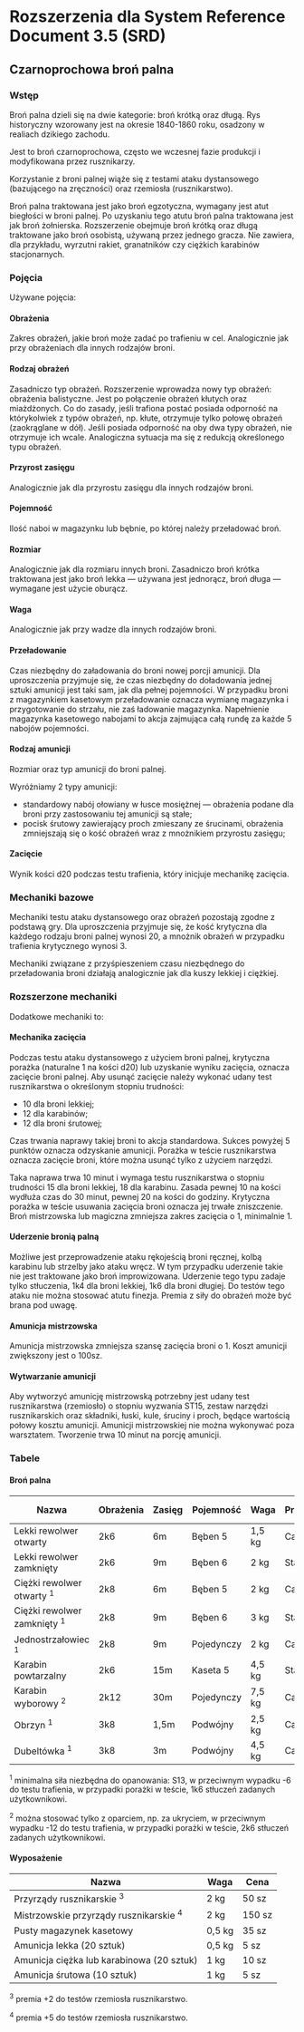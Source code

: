 # Rozszerzenia dla System Reference Document 3.5 (SRD)

## Czarnoprochowa broń palna

### Wstęp

Broń palna dzieli się na dwie kategorie: broń krótką oraz długą.
Rys historyczny wzorowany jest na okresie 1840-1860 roku, osadzony w realiach dzikiego zachodu.

Jest to broń czarnoprochowa, często we wczesnej fazie produkcji i modyfikowana przez rusznikarzy.

Korzystanie z broni palnej wiąże się z testami ataku dystansowego (bazującego na zręczności) oraz rzemiosła (rusznikarstwo).

Broń palna traktowana jest jako broń egzotyczna, wymagany jest atut biegłości w broni palnej.
Po uzyskaniu tego atutu broń palna traktowana jest jak broń żołnierska.
Rozszerzenie obejmuje broń krótką oraz długą traktowane jako broń osobistą, używaną przez jednego gracza.
Nie zawiera, dla przykładu, wyrzutni rakiet, granatników czy ciężkich karabinów stacjonarnych.

### Pojęcia

Używane pojęcia:

#### Obrażenia

Zakres obrażeń, jakie broń może zadać po trafieniu w cel. Analogicznie jak przy obrażeniach dla innych rodzajów broni.

#### Rodzaj obrażeń

Zasadniczo typ obrażeń.
Rozszerzenie wprowadza nowy typ obrażeń: obrażenia balistyczne.
Jest po połączenie obrażeń kłutych oraz miażdżonych.
Co do zasady, jeśli trafiona postać posiada odporność na którykolwiek z typów obrażeń, np. kłute, otrzymuje tylko połowę obrażeń (zaokrąglane w dół).
Jeśli posiada odporność na oby dwa typy obrażeń, nie otrzymuje ich wcale.
Analogiczna sytuacja ma się z redukcją określonego typu obrażeń.

#### Przyrost zasięgu

Analogicznie jak dla przyrostu zasięgu dla innych rodzajów broni.

#### Pojemność

Ilość naboi w magazynku lub bębnie, po której należy przeładować broń.

#### Rozmiar

Analogicznie jak dla rozmiaru innych broni.
Zasadniczo broń krótka traktowana jest jako broń lekka — używana jest jednorącz, broń długa — wymagane jest użycie oburącz.

#### Waga

Analogicznie jak przy wadze dla innych rodzajów broni.

#### Przeładowanie

Czas niezbędny do załadowania do broni nowej porcji amunicji.
Dla uproszczenia przyjmuje się, że czas niezbędny do doładowania jednej sztuki amunicji jest taki sam, jak dla pełnej pojemności.
W przypadku broni z magazynkiem kasetowym przeładowanie oznacza wymianę magazynka i przygotowanie do strzału, nie zaś ładowanie magazynka.
Napełnienie magazynka kasetowego nabojami to akcja zajmująca całą rundę za każde 5 nabojów pojemności.

#### Rodzaj amunicji

Rozmiar oraz typ amunicji do broni palnej.

Wyróżniamy 2 typy amunicji:

* standardowy nabój ołowiany w łusce mosiężnej — obrażenia podane dla broni przy zastosowaniu tej amunicji są stałe;
* pocisk śrutowy zawierający proch zmieszany ze śrucinami, obrażenia zmniejszają się o kość obrażeń wraz z mnożnikiem przyrostu zasięgu;
  
#### Zacięcie

Wynik kości d20 podczas testu trafienia, który inicjuje mechanikę zacięcia.

### Mechaniki bazowe

Mechaniki testu ataku dystansowego oraz obrażeń pozostają zgodne z podstawą gry.
Dla uproszczenia przyjmuje się, że kość krytyczna dla każdego rodzaju broni palnej wynosi 20, a mnożnik obrażeń w przypadku trafienia krytycznego wynosi 3.

Mechaniki związane z przyśpieszeniem czasu niezbędnego do przeładowania broni działają analogicznie jak dla kuszy lekkiej i ciężkiej.

### Rozszerzone mechaniki

Dodatkowe mechaniki to:

#### Mechanika zacięcia
  
Podczas testu ataku dystansowego z użyciem broni palnej, krytyczna porażka (naturalne 1 na kości d20) lub uzyskanie wyniku zacięcia, oznacza zacięcie broni palnej.
Aby usunąć zacięcie należy wykonać udany test rusznikarstwa o określonym stopniu trudności:

* 10 dla broni lekkiej;
* 12 dla karabinów;
* 12 dla broni śrutowej;

Czas trwania naprawy takiej broni to akcja standardowa.
Sukces powyżej 5 punktów oznacza odzyskanie amunicji.
Porażka w teście rusznikarstwa oznacza zacięcie broni, które można usunąć tylko z użyciem narzędzi.

Taka naprawa trwa 10 minut i wymaga testu rusznikarstwa o stopniu trudności 15 dla broni lekkiej, 18 dla karabinu.
Zasada pewnej 10 na kości wydłuża czas do 30 minut, pewnej 20 na kości do godziny.
Krytyczna porażka w teście usuwania zacięcia broni oznacza jej trwałe zniszczenie.
Broń mistrzowska lub magiczna zmniejsza zakres zacięcia o 1, minimalnie 1.

#### Uderzenie bronią palną
  
Możliwe jest przeprowadzenie ataku rękojeścią broni ręcznej, kolbą karabinu lub strzelby jako ataku wręcz.
W tym przypadku uderzenie takie nie jest traktowane jako broń improwizowana.
Uderzenie tego typu zadaje tylko stłuczenia, 1k4 dla broni lekkiej, 1k6 dla broni długiej.
Do testów tego ataku nie można stosować atutu finezja.
Premia z siły do obrażeń może być brana pod uwagę.

#### Amunicja mistrzowska

Amunicja mistrzowska zmniejsza szansę zacięcia broni o 1. Koszt amunicji zwiększony jest o 100sz.

#### Wytwarzanie amunicji

Aby wytworzyć amunicję mistrzowską potrzebny jest udany test rusznikarstwa (rzemiosło) o stopniu wyzwania ST15, zestaw narzędzi rusznikarskich oraz składniki, łuski, kule, śruciny i proch, będące wartością połowy kosztu amunicji.
Amunicji mistrzowskiej nie można wykonywać poza warsztatem.
Tworzenie trwa 10 minut na porcję amunicji.

### Tabele

#### Broń palna

| Nazwa                                  | Obrażenia | Zasięg | Pojemność  | Waga   | Przeładowanie | Rozmiar broni | Rodzaj amunicji | Zacięcie | Cena    |
| -------------------------------------- | --------- | ------ | ---------- | ------ | ------------- | ------------- | --------------- | -------- | ------- |
| Lekki rewolwer otwarty                 | 2k6       | 6m     | Bęben 5    | 1,5 kg | Całorundowe   | Krótka        | Lekka           | 4        | 140 sz  |
| Lekki rewolwer zamknięty               | 2k6       | 9m     | Bęben 6    | 2 kg   | Standardowa   | Krótka        | Lekka           | 3        | 280 sz  |
| Ciężki rewolwer otwarty <sup>1</sup>   | 2k8       | 6m     | Bęben 5    | 2 kg   | Całorundowe   | Krótka        | Ciężka          | 4        | 210 sz  |
| Ciężki rewolwer zamknięty <sup>1</sup> | 2k8       | 9m     | Bęben 6    | 3 kg   | Standardowa   | Krótka        | Ciężka          | 3        | 420 sz  |
| Jednostrzałowiec <sup>1</sup>          | 2k8       | 9m     | Pojedynczy | 2 kg   | Całorundowe   | Krótka        | Ciężka          | 6        | 35 sz.  |
| Karabin powtarzalny                    | 2k6       | 15m    | Kaseta 5   | 4,5 kg | Standardowa   | Długa         | Lekka           | 5        | 800 sz  |
| Karabin wyborowy <sup>2</sup>          | 2k12      | 30m    | Pojedynczy | 7,5 kg | Całorundowe   | Długa         | Ciężka          | 3        | 1600 sz |
| Obrzyn <sup>1</sup>                    | 3k8       | 1,5m   | Podwójny   | 2,5 kg | Całorundowe   | Krótka        | Śrutowa         | 2        | 140 sz  |
| Dubeltówka <sup>1</sup>                | 3k8       | 3m     | Podwójny   | 4,5 kg | Całorundowe   | Długa         | Śrutowa         | 2        | 420 sz  |

<sup>1</sup> minimalna siła niezbędna do opanowania: S13, w przeciwnym wypadku -6 do testu trafienia, w przypadki porażki w teście, 1k6 stłuczeń zadanych użytkownikowi.

<sup>2</sup> można stosować tylko z oparciem, np. za ukryciem, w przeciwnym wypadku -12 do testu trafienia, w przypadki porażki w teście, 2k6 stłuczeń zadanych użytkownikowi.

#### Wyposażenie

| Nazwa                                             | Waga   | Cena   |
| ------------------------------------------------- | ------ | ------ |
| Przyrządy rusznikarskie <sup>3</sup>              | 2 kg   | 50 sz  |
| Mistrzowskie przyrządy rusznikarskie <sup>4</sup> | 2 kg   | 150 sz |
| Pusty magazynek kasetowy                          | 0,5 kg | 35 sz  |
| Amunicja lekka (20 sztuk)                         | 0,5 kg | 5 sz   |
| Amunicja ciężka lub karabinowa (20 sztuk)         | 1 kg   | 10 sz  |
| Amunicja śrutowa (10 sztuk)                       | 1 kg   | 5 sz   |

<sup>3</sup> premia +2 do testów rzemiosła rusznikarstwo.

<sup>4</sup> premia +5 do testów rzemiosła rusznikarstwo.
